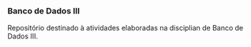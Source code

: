 ### Banco de Dados III

Repositório destinado à atividades elaboradas na disciplian de Banco de Dados III.
